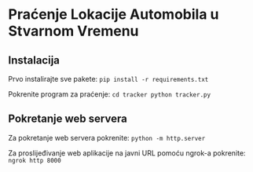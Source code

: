 # Praćenje Lokacije Automobila u Stvarnom Vremenu

## Instalacija

Prvo instalirajte sve pakete:
``
pip install -r requirements.txt
``

Pokrenite program za praćenje:
``
cd tracker
python tracker.py
``

## Pokretanje web servera

Za pokretanje web servera pokrenite:
``
python -m http.server
``

Za proslijeđivanje web aplikacije na javni URL pomoću ngrok-a pokrenite:
``
ngrok http 8000
``